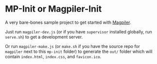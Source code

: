 # MP-Init or Magpiler-Init

A very bare-bones sample project to get started with [Magpiler](https://github.com/jupdike/magpiler/).

Just run `magpiler-dev.js` (or if you have `supervisor` installed globally, run `serve.sh`) to get a development server.

Or run `magpiler-make.js` (or `make.sh` if you have the source repo for `magpiler` next to this `mp-init` folder) to generate the `out/` folder which will contain `index.html`, `index.css`, and `favicon.ico`.
